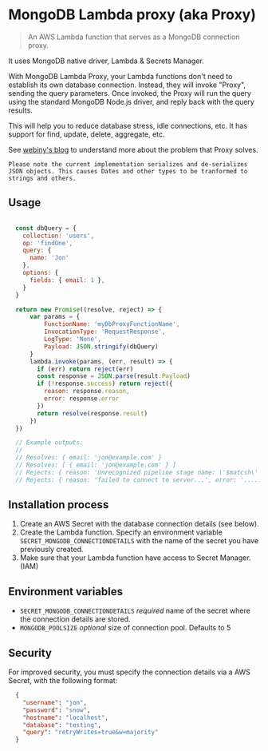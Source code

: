 # MongoDB Lambda proxy (aka Proxy)

> An AWS Lambda function that serves as a MongoDB connection proxy.

It uses MongoDB native driver, Lambda & Secrets Manager.

With MongoDB Lambda Proxy, your Lambda functions don't need to establish its
own database connection. Instead, they will invoke "Proxy", sending the query
parameters. Once invoked, the Proxy will run the query using the standard
MongoDB Node.js driver, and reply back with the query results.

This will help you to reduce database stress, idle connections, etc. It
has support for find, update, delete, aggregate, etc.

See [webiny's blog](https://blog.webiny.com/using-aws-lambda-to-create-a-mongodb-connection-proxy-2bb53c4a0af4)
to understand more about the problem that Proxy solves.

```
Please note the current implementation serializes and de-serializes
JSON objects. This causes Dates and other types to be tranformed to
strings and others.
```

## Usage

```javascript

  const dbQuery = {
    collection: 'users',
    op: 'findOne',
    query: {
      name: 'Jon'
    },
    options: {
      fields: { email: 1 },
    }
  }

  return new Promise((resolve, reject) => {
      var params = {
          FunctionName: 'myDbProxyFunctionName',
          InvocationType: 'RequestResponse',
          LogType: 'None',
          Payload: JSON.stringify(dbQuery)
      }
      lambda.invoke(params, (err, result) => {
        if (err) return reject(err)
        const response = JSON.parse(result.Payload)
        if (!response.success) return reject({
          reason: response.reason,
          error: response.error
        })
        return resolve(response.result)
      })
  })

  // Example outputs:
  //
  // Resolves: { email: 'jon@example.com' }
  // Resolves: [ { email: 'jon@example.com' } ]
  // Rejects: { reason: 'Unrecognized pipeline stage name: \'$matcsh\'', error: '......' }
  // Rejects: { reason: 'failed to connect to server...', error: '......' }
```

## Installation process

1. Create an AWS Secret with the database connection details (see below).
2. Create the Lambda function. Specify an environment variable
`SECRET_MONGODB_CONNECTIONDETAILS` with the name of the secret you have
previously created.
3. Make sure that your Lambda function have access to Secret Manager. (IAM)

## Environment variables

- `SECRET_MONGODB_CONNECTIONDETAILS` _required_ name of the secret where the
connection details are stored.
- `MONGODB_POOLSIZE` _optional_ size of connection pool. Defaults to 5

## Security

For improved security, you must specify the connection details via a AWS Secret,
with the following format:

```json
  {
    "username": "jon",
    "password": "snow",
    "hostname": "localhost",
    "database": "testing",
    "query": "retryWrites=true&w=majority"
  }
```
